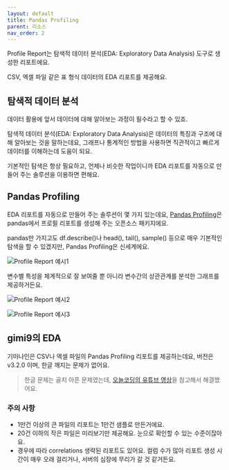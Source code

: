 ```yaml
---
layout: default
title: Pandas Profiling
parent: 리소스
nav_order: 2
---
```


Profile Report는 탐색적 데이터 분석(EDA: Exploratory Data Analysis) 도구로 생성한 리포트에요.

CSV, 엑셀 파일 같은 표 형식 데이터의 EDA 리포트를 제공해요.

## 탐색적 데이터 분석

데이터 활용에 앞서 데이터에 대해 알아보는 과정이 필수라고 할 수 있죠.

탐색적 데이터 분석(EDA: Exploratory Data Analysis)은 데이터의 특징과 구조에 대해 알아보는 것을 말하는데요,
그래프나 통계적인 방법을 사용하면 직관적이고 빠르게 데이터를 이해하는데 도움이 되요.

기본적인 탐색은 항상 필요하고, 언제나 비슷한 작업이니까 EDA 리포트를 자동으로 만들어 주는 솔루션을 이용하면 편해요.

## Pandas Profiling

EDA 리포트를 자동으로 만들어 주는 솔루션이 몇 가지 있는데요, 
[Pandas Profiling](https://pandas-profiling.ydata.ai/docs/master/pages/getting_started/overview.html)은 pandas에서 프로필 리포트를 생성해 주는 오픈소스 패키지에요.

pandas만 가지고도 df.describe()나 head(), tail(), sample() 등으로 매우 기본적인 탐색을 할 수 있겠지만,
Pandas Profiling은 신세계에요. 

![Profile Report 예시1](/public-data/images/profile-report-1.png)

변수별 특성을 체계적으로 잘 보여줄 뿐 아니라 변수간의 상관관계를 분석한 그래프를 제공하거든요.

![Profile Report 예시2](/public-data/images/profile-report-2.png)

![Profile Report 예시3](/public-data/images/profile-report-3.png)

## gimi9의 EDA

기미나인은 CSV나 엑셀 파일의 Pandas Profiling 리포트를 제공하는데요,
버전은 v3.2.0 이며, 한글 깨지는 문제가 없어요.

> 한글 문제는 골치 아픈 문제였는데, [오늘코딩의 유튜브 영상](https://youtu.be/BhZvZpNF9jU)을 참고해서 해결했어요.


### 주의 사항

* 1만건 이상의 큰 파일의 리포트는 1만건 샘플로 만든거에요.
* 20건 이하의 작은 파일은 미리보기만 제공해요. 눈으로 확인할 수 있는 수준이잖아요.
* 경우에 따라 correlations 생략된 리포트도 있어요. 컬럼 수가 많아 리포트 생성 시간이 매우 오래 걸리거나, 서버의 심장에 무리가 갈 것 같거든요. 
